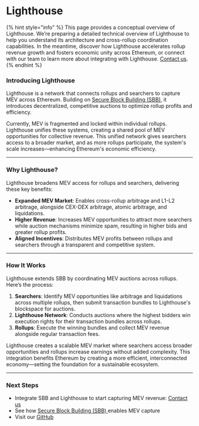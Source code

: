 # Lighthouse

{% hint style="info" %}
This page provides a conceptual overview of Lighthouse. We’re preparing a detailed technical overview of Lighthouse to help you understand its architecture and cross-rollup coordination capabilities. In the meantime, discover how Lighthouse accelerates rollup revenue growth and fosters economic unity across Ethereum, or connect with our team to learn more about integrating with Lighthouse. [Contact us](https://www.theradius.xyz/contact).
{% endhint %}

### Introducing Lighthouse

Lighthouse is a network that connects rollups and searchers to capture MEV across Ethereum. Building on [Secure Block Building (SBB)](secure-block-building-sbb.md), it introduces decentralized, competitive auctions to optimize rollup profits and efficiency.

Currently, MEV is fragmented and locked within individual rollups. Lighthouse unifies these systems, creating a shared pool of MEV opportunities for collective revenue. This unified network gives searchers access to a broader market, and as more rollups participate, the system's scale increases—enhancing Ethereum's economic efficiency.

***

### **Why Lighthouse?**

Lighthouse broadens MEV access for rollups and searchers, delivering these key benefits:

* **Expanded MEV Market**: Enables cross-rollup arbitrage and L1-L2 arbitrage, alongside CEX-DEX arbitrage, atomic arbitrage, and liquidations.
* **Higher Revenue**: Increases MEV opportunities to attract more searchers while auction mechanisms minimize spam, resulting in higher bids and greater rollup profits.
* **Aligned Incentives**: Distributes MEV profits between rollups and searchers through a transparent and competitive system.

***

### **How It Works**

Lighthouse extends SBB by coordinating MEV auctions across rollups. Here’s the process:

1. **Searchers**: Identify MEV opportunities like arbitrage and liquidations across multiple rollups, then submit transaction bundles to Lighthouse's blockspace for auctions.
2. **Lighthouse Network**: Conducts auctions where the highest bidders win execution rights for their transaction bundles across rollups.
3. **Rollups**: Execute the winning bundles and collect MEV revenue alongside regular transaction fees.

Lighthouse creates a scalable MEV market where searchers access broader opportunities and rollups increase earnings without added complexity. This integration benefits Ethereum by creating a more efficient, interconnected economy—setting the foundation for a sustainable ecosystem.

***

### Next Steps

* Integrate SBB and Lighthouse to start capturing MEV revenue: [Contact us](https://www.theradius.xyz/contact)
* See how [Secure Block Building (SBB) ](secure-block-building-sbb.md)enables MEV capture
* Visit our [GitHub](https://github.com/radiusxyz)
